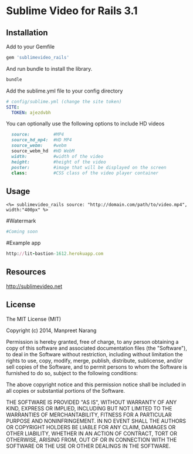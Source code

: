 # Sublime Video for Rails 3.1 

## Installation

Add to your Gemfile

```ruby
gem 'sublimevideo_rails'
```

And run bundle to install the library.

```ruby
bundle
```


Add the sublime.yml file to your config directory

```yaml
# config/sublime.yml (change the site token)
SITE:
  TOKEN: ajezdvbh 
```

You can optionally use the following options to include HD videos

```ruby
  source:         #MP4
  source_hd_mp4:  #HD MP4
  source_webm:    #webm 
  source_webm_hd  #HD WebM
  width:          #width of the video
  height:         #height of the video
  poster:         #image that will be displayed on the screen
  class:          #CSS class of the video player container
```

## Usage

```erb
<%= sublimevideo_rails source: "http://domain.com/path/to/video.mp4", width:"400px" %>
```

#Watermark

```ruby
#Coming soon
```

#Example app
```ruby
http://lit-bastion-1612.herokuapp.com
```

## Resources
http://sublimevideo.net

## License
The MIT License (MIT)

Copyright (c) 2014, Manpreet Narang

Permission is hereby granted, free of charge, to any person obtaining a copy
of this software and associated documentation files (the "Software"), to deal
in the Software without restriction, including without limitation the rights
to use, copy, modify, merge, publish, distribute, sublicense, and/or sell
copies of the Software, and to permit persons to whom the Software is
furnished to do so, subject to the following conditions:

The above copyright notice and this permission notice shall be included in
all copies or substantial portions of the Software.

THE SOFTWARE IS PROVIDED "AS IS", WITHOUT WARRANTY OF ANY KIND, EXPRESS OR
IMPLIED, INCLUDING BUT NOT LIMITED TO THE WARRANTIES OF MERCHANTABILITY,
FITNESS FOR A PARTICULAR PURPOSE AND NONINFRINGEMENT. IN NO EVENT SHALL THE
AUTHORS OR COPYRIGHT HOLDERS BE LIABLE FOR ANY CLAIM, DAMAGES OR OTHER
LIABILITY, WHETHER IN AN ACTION OF CONTRACT, TORT OR OTHERWISE, ARISING FROM,
OUT OF OR IN CONNECTION WITH THE SOFTWARE OR THE USE OR OTHER DEALINGS IN
THE SOFTWARE.

